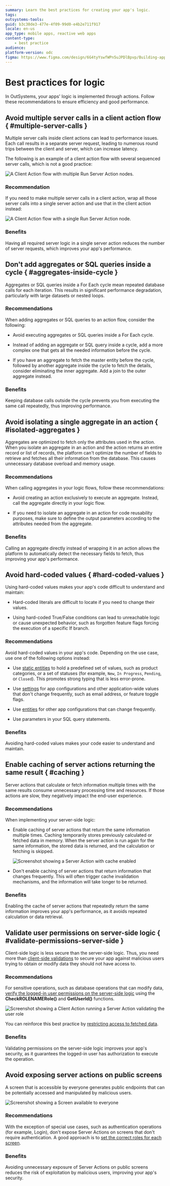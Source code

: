 ```yaml
---
summary: Learn the best practices for creating your app's logic.
tags: 
outsystems-tools: 
guid: b3c30de3-477e-4f09-99d0-e4b2e711f917
locale: en-us
app_type: mobile apps, reactive web apps
content-type:
    - best practice
audience: 
platform-version: odc
figma: https://www.figma.com/design/6G4tyYswfWPn5uJPDlBpvp/Building-apps?node-id=6404-238
---
```


# Best practices for logic

In OutSystems, your apps' logic is implemented through actions. Follow these recommendations to ensure efficiency and good performance.

## Avoid multiple server calls in a client action flow { #multiple-server-calls }

Multiple server calls inside client actions can lead to performance issues.
Each call results in a separate server request, leading to numerous round trips between the client and server, which can increase latency. 

The following is an example of a client action flow with several sequenced server calls, which is not a good practice:

![A Client Action flow with multiple Run Server Action nodes.](images/multiple-server-requests-odcs.png "Multiple Server requests inside a Client Action")

### Recommendation

If you need to make multiple server calls in a client action, wrap all those server calls into a single server action and use that in the client action instead:

![A Client Action flow with a single Run Server Action node.](images/single-server-action-odcs.png "Single Server request inside a Client Action")

### Benefits

Having all required server logic in a single server action reduces the number of server requests, which improves your app's performance.

## Don't add aggregates or SQL queries inside a cycle { #aggregates-inside-cycle }

Aggregates or SQL queries inside a For Each cycle mean repeated database calls for each iteration.
This results in significant performance degradation, particularly with large datasets or nested loops.

### Recommendations

When adding aggregates or SQL queries to an action flow, consider the following:

* Avoid executing aggregates or SQL queries inside a For Each cycle. 

* Instead of adding an aggregate or SQL query inside a cycle, add a more complex one that gets all the needed information before the cycle.

* If you have an aggregate to fetch the master entity before the cycle, followed by another aggregate inside the cycle to fetch the details, consider eliminating the inner aggregate. Add a join to the outer aggregate instead.

### Benefits

Keeping database calls outside the cycle prevents you from executing the same call repeatedly, thus improving performance.

## Avoid isolating a single aggregate in an action { #isolated-aggregates }

Aggregates are optimized to fetch only the attributes used in the action. When you isolate an aggregate in an action and the action returns an entire record or list of records, the platform can't optimize the number of fields to retrieve and fetches all their information from the database. This causes unnecessary database overload and memory usage.

### Recommendations

When calling aggregates in your logic flows, follow these recommendations:

* Avoid creating an action exclusively to execute an aggregate. Instead, call the aggregate directly in your logic flow.

* If you need to isolate an aggregate in an action for code reusability purposes, make sure to define the output parameters according to the attributes needed from the aggregate. 

### Benefits

Calling an aggregate directly instead of wrapping it in an action allows the platform to automatically detect the necessary fields to fetch, thus improving your app's performance. 

## Avoid hard-coded values { #hard-coded-values }

Using hard-coded values makes your app's code difficult to understand and maintain:

* Hard-coded literals are difficult to locate if you need to change their values.

* Using hard-coded True/False conditions can lead to unreachable logic or cause unexpected behavior, such as forgotten feature flags forcing the execution of a specific If branch.

### Recommendations

Avoid hard-coded values in your app's code. Depending on the use case, use one of the following options instead:

* Use [static entities](../data/modeling/entity-static.md) to hold a predefined set of values, such as product categories, or a set of statuses (for example, `New`, `In Progress`, `Pending`, or `Closed`). This promotes strong typing that is less error-prone.

* Use [settings](../../manage-platform-app-lifecycle/configuration-management.md#managing-settings) for app configurations and other application-wide values that don't change frequently, such as email address, or feature toggle flags.

* Use [entities](../data/modeling/entity.md) for other app configurations that can change frequently.

* Use parameters in your SQL query statements.

### Benefits

Avoiding hard-coded values makes your code easier to understand and maintain.

## Enable caching of server actions returning the same result { #caching }

Server actions that calculate or fetch information multiple times with the same results consume unnecessary processing time and resources. If those actions are slow, they negatively impact the end-user experience.

### Recommendations

When implementing your server-side logic:

* Enable caching of server actions that return the same information multiple times. Caching temporarily stores previously calculated or fetched data in memory. When the server action is run again for the same information, the stored data is returned, and the calculation or fetching is skipped.

  ![Screenshot showing a Server Action with cache enabled](images/best-practices-logic-cache.png "Enable caching of a Server Action")

* Don't enable caching of server actions that return information that changes frequently. This will often trigger cache invalidation mechanisms, and the information will take longer to be returned.

### Benefits

Enabling the cache of server actions that repeatedly return the same information improves your app's performance, as it avoids repeated calculation or data retrieval.

## Validate user permissions on server-side logic { #validate-permissions-server-side }

Client-side logic is less secure than the server-side logic. Thus, you need more than [client-side validations](../ui/creating-screens/best-practices-screens.md#roles) to secure your app against malicious users trying to obtain or modify data they should not have access to.

### Recommendations

For sensitive operations, such as database operations that can modify data, [verify the logged-in user permissions on the server-side logic](../../user-management/secure-app-with-roles.md#restrict-logic-flows) using the **CheckROLENAMERole()** and **GetUserId()** functions.

![Screenshot showing a Client Action running a Server Action validating the user role](images/best-practices-logic-server-side-validation-odcs.png "Validating user role on server-side logic")

You can reinforce this best practice by [restricting access to fetched data](../ui/creating-screens/best-practices-fetch-display-data.md#restrict-access).

### Benefits

Validating permissions on the server-side logic improves your app's security, as it guarantees the logged-in user has authorization to execute the operation. 

## Avoid exposing server actions on public screens

A screen that is accessible by everyone generates public endpoints that can be potentially accessed and manipulated by malicious users.

![Screenshot showing a Screen available to everyone](images/best-practices-logic-exposing-screen-everyone-odcs.png "App screen available to everyone")

### Recommendations

With the exception of special use cases, such as authentication operations (for example, Login), don't expose Server Actions on screens that don't require authentication. A good approach is to [set the correct roles for each screen](../ui/creating-screens/best-practices-screens.md#roles).

### Benefits

Avoiding unnecessary exposure of Server Actions on public screens reduces the risk of exploitation by malicious users, improving your app's security.
